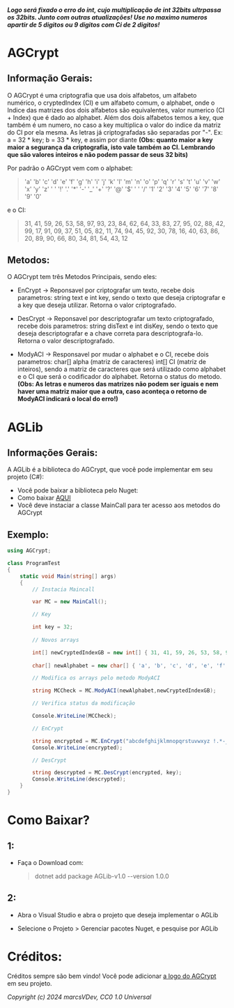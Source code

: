 #####  __Logo será fixado o erro do int, cujo multiplicação de int 32bits ultrpassa os 32bits. Junto com outras atualizações! Use no maximo numeros apartir de 5 digitos ou 9 digitos com Ci de 2 digitos!__


# AGCrypt

## Informação Gerais:

O AGCrypt é uma criptografia que usa dois alfabetos, um alfabeto numérico, o cryptedIndex (CI) e um alfabeto comum, o alphabet, onde o Indice das matrizes dos dois alfabetos são equivalentes, valor numerico (CI + Index) que é dado ao alphabet. Além dos dois alfabetos temos a key, que também é um numero, no caso a key multiplica o valor do indice da matriz do CI por ela mesma. As letras já criptografadas são separadas por "-".
Ex: a = 32 * key; b = 33 * key, e assim por diante __(Obs: quanto maior a key maior a segurança da criptografia, isto vale também ao CI. Lembrando que são valores inteiros e não podem passar de seus 32 bits)__

Por padrão o AGCrypt vem com o alphabet: 

> 'a' 'b' 'c' 'd' 'e' 'f' 'g' 'h' 'i' 'j' 'k' 'l' 'm' 'n' 'o' 'p' 'q' 'r' 's' 't' 'u' 'v' 'w' 'x' 'y' 'z' ' ' '!' '.' '*' '-' '_' '+' '?' '@' '$' ' ' '/' '1' '2' '3' '4' '5' '6' '7' '8' '9' '0'
 

e o CI: 

> 31, 41, 59, 26, 53, 58, 97, 93, 23, 84, 62, 64, 33, 83, 27, 95, 02, 88, 42, 99, 17, 91, 09, 37, 51, 05, 82, 11, 74, 94, 45, 92, 30, 78, 16, 40, 63, 86, 20, 89, 90, 66, 80, 34, 81, 54, 43, 12

## Metodos:

O AGCrypt tem três Metodos Principais, sendo eles:

- EnCrypt -> Reponsavel por criptografar um texto, recebe dois parametros: string text e int key, sendo o texto que deseja criptografar e a key que deseja utilizar. Retorna o valor criptografado.
  
- DesCrypt -> Reponsavel por descriptografar um texto criptografado, recebe dois parametros: string disText e int disKey, sendo o texto que deseja descriptografar e a chave correta para descriptografa-lo. Retorna o valor descriptografado.
  
- ModyACI -> Responsavel por mudar o alphabet e o CI, recebe dois parametros: char[] alpha (matriz de caracteres) int[] CI (matriz de inteiros), sendo a matriz de caracteres que será utilizado como alphabet e o CI que será o codificador do alphabet. Retorna o status do metodo. __(Obs: As letras e numeros das matrizes não podem ser iguais e nem haver uma matriz maior que a outra, caso aconteça o retorno de ModyACI indicará o local do erro!)__

# AGLib

## Informações Gerais:

A AGLib é a biblioteca do AGCrypt, que você pode implementar em seu projeto (C#):
-  Você pode baixar a biblioteca pelo Nuget:
- Como baixar [AQUI](https://github.com/marcsVDev/AGCrypt?tab=readme-ov-file#como-baixar)
- Você deve instaciar a classe MainCall para ter acesso aos metodos do AGCrypt

## Exemplo:
```C#
using AGCrypt;

class ProgramTest
{
    static void Main(string[] args)
    {
        // Instacia Maincall

        var MC = new MainCall();

        // Key

        int key = 32;
        
        // Novos arrays

        int[] newCryptedIndexGB = new int[] { 31, 41, 59, 26, 53, 58, 97, 93, 23, 84, 62, 64, 33, 83, 27, 95, 02, 88, 42, 99, 17, 91, 09, 37, 51, 05, 82, 11, 74, 94, 45, 92, 30, 78, 16, 40, 63, 86, 20, 89, 90, 66, 80, 34, 81, 54, 43, 12};
        
        char[] newAlphabet = new char[] { 'a', 'b', 'c', 'd', 'e', 'f', 'g', 'h', 'i', 'j', 'k', 'l', 'm', 'n', 'o', 'p', 'q', 'r', 's', 't', 'u', 'v', 'w', 'x', 'y', 'z', ' ', '!', '.', '*', '-', '_', '+', '?', '@', '$', ',', '/', '1', '2', '3', '4', '5', '6', '7', '8', '9', '0' };

        // Modifica os arrays pelo metodo ModyACI

        string MCCheck = MC.ModyACI(newAlphabet,newCryptedIndexGB);

        // Verifica status da modificação

        Console.WriteLine(MCCheck);

        // EnCrypt 

        string encrypted = MC.EnCrypt("abcdefghijklmnopqrstuvwxyz !.*-_+?@$,/1234567890", key);
        Console.WriteLine(encrypted);

        // DesCrypt

        string descrypted = MC.DesCrypt(encrypted, key);
        Console.WriteLine(descrypted);
    }
}

```
# Como Baixar?

## 1:

- Faça o Download com:
  > dotnet add package AGLib-v1.0 --version 1.0.0

## 2:

- Abra o Visual Studio e abra o projeto que deseja implementar o AGLib

- Selecione o Projeto > Gerenciar pacotes Nuget, e pesquise por AGLib

# Créditos:

Créditos sempre são bem vindo! Você pode adicionar [a logo do AGCrypt](https://github.com/marcsVDev/AGCrypt/blob/main/agcrypt.png) em seu projeto.

*Copyright (c) 2024 marcsVDev, CC0 1.0 Universal*



